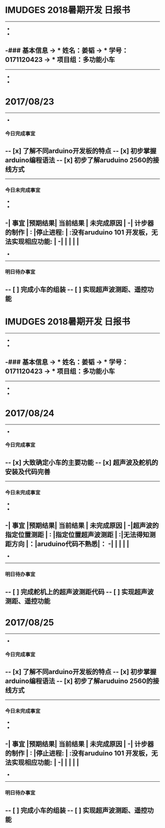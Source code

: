 # IMUDGES 2018暑期开发 日报书
--------
-
-
-### 基本信息
-> * 姓名：姜韬
-> * 学号：0171120423
-> * 项目组：多功能小车
-
--------
-
-
# 2017/08/23

--------
-
 ### 今日完成事宜
-- [x]  了解不同arduino开发板的特点
-- [x]  初步掌握arduino编程语法
-- [x]  初步了解aruduino 2560的接线方式
-
------
### 今日未完成事宜
-
-
-| 事宜     |预期结果| 当前结果  | 未完成原因   | 
-| 计步器的制作  | :  |停止进程:  | :没有aruduino 101 开发板，无法实现相应功能:  |
-|    |   |   |   |
-
-
-------
### 明日待办事宜
-- [ ] 完成小车的组装
-- [ ] 实现超声波测距、遥控功能
--------
# IMUDGES 2018暑期开发 日报书
--------
-
-
-### 基本信息
-> * 姓名：姜韬
-> * 学号：0171120423
-> * 项目组：多功能小车
-
--------
-
-
# 2017/08/24

--------
-
 ### 今日完成事宜
-- [x]  大致确定小车的主要功能
-- [x]  超声波及舵机的安装及代码完善
-
------
### 今日未完成事宜
-
-
-| 事宜     |预期结果| 当前结果  | 未完成原因   | 
-|超声波的指定位置测距 | :  |指定位置超声波测距 | :|无法得知测距方向 |：|aruduino代码不熟悉|：
-|    |   |   |   |
-
-
-------
### 明日待办事宜
-- [ ] 完成舵机上的超声波测距代码
-- [ ] 实现超声波测距、遥控功能
--------

# 2017/08/25

--------
-
 ### 今日完成事宜
-- [x]  了解不同arduino开发板的特点
-- [x]  初步掌握arduino编程语法
-- [x]  初步了解aruduino 2560的接线方式
-
------
### 今日未完成事宜
-
-
-| 事宜     |预期结果| 当前结果  | 未完成原因   | 
-| 计步器的制作  | :  |停止进程:  | :没有aruduino 101 开发板，无法实现相应功能:  |
-|    |   |   |   |
-
-
-------
### 明日待办事宜
-- [ ] 完成小车的组装
-- [ ] 实现超声波测距、遥控功能
--------

